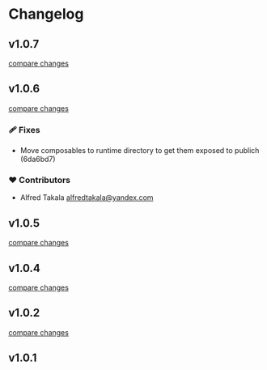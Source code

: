 # Changelog


## v1.0.7

[compare changes](https://undefined/undefined/compare/v1.0.6...v1.0.7)

## v1.0.6

[compare changes](https://undefined/undefined/compare/v1.0.5...v1.0.6)

### 🩹 Fixes

- Move composables to runtime directory to get them exposed to publich (6da6bd7)

### ❤️  Contributors

- Alfred Takala <alfredtakala@yandex.com>

## v1.0.5

[compare changes](https://undefined/undefined/compare/v1.0.4...v1.0.5)

## v1.0.4

[compare changes](https://undefined/undefined/compare/v1.0.2...v1.0.4)

## v1.0.2

[compare changes](https://undefined/undefined/compare/v1.0.1...v1.0.2)

## v1.0.1

